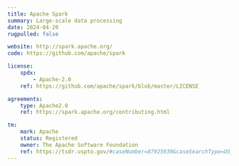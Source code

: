 ```yaml
---
title: Apache Spark
summary: Large-scale data processing
date: 2024-04-20
rugpulled: false

website: http://spark.apache.org/
code: https://github.com/apache/spark

license:
    spdx:
        - Apache-2.0
    ref: https://github.com/apache/spark/blob/master/LICENSE

agreements:
    type: Apache2.0
    ref: https://spark.apache.org/contributing.html

tm:
    mark: Apache
    status: Registered
    owner: The Apache Software Foundation
    ref: https://tsdr.uspto.gov/#caseNumber=87925939&caseSearchType=US_APPLICATION&caseType=DEFAULT&searchType=statusSearch
---
```


